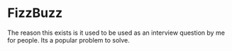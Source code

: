 # FizzBuzz

The reason this exists is it used to be used as an interview question by me for people. Its a popular problem to solve.
